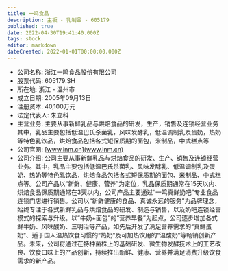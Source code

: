 ```yaml
---
title: 一鸣食品
description: 主板 - 乳制品 - 605179
published: true
date: 2022-04-30T19:41:40.000Z
tags: stock
editor: markdown
dateCreated: 2022-01-01T00:00:00.000Z
---
```


- 公司名称: 浙江一鸣食品股份有限公司
- 股票代码: 605179.SH
- 所在地: 浙江 - 温州市
- 成立日期: 2005年09月13日
- 注册资本: 40,100万元
- 法定代表人: 朱立科
- 主营业务: 主要从事新鲜乳品与烘焙食品的研发，生产，销售及连锁经营业务其中，乳品主要包括低温巴氏杀菌乳，风味发酵乳，低温调制乳及蛋奶，热奶等特色乳饮品，烘焙食品包括各式短保质期的面包，米制品，中式糕点等
- 公司官网: [www.inm.cn](www.inm.cn)
- 公司介绍: 公司主要从事新鲜乳品与烘焙食品的研发、生产、销售及连锁经营业务。其中，乳品主要包括低温巴氏杀菌乳、风味发酵乳、低温调制乳及蛋奶、热奶等特色乳饮品，烘焙食品包括各式短保质期的面包、米制品、中式糕点等。公司产品以“新鲜、健康、营养”为定位，乳品保质期通常在15天以内、烘焙食品保质期通常在3天以内，公司产品主要通过“一鸣真鲜奶吧”专业食品连锁门店进行销售。公司以“新鲜健康的食品、真诚永远的服务”为品牌理念，始终专注于各式新鲜乳品与烘焙食品的研发、制造与销售，以及奶吧连锁经营模式的探索与升级。以“牛奶+面包”的“营养早餐”为起点，公司逐步增加各式鲜牛奶、风味酸奶、三明治等产品，如先后开发了满足营养需求的“真鲜蛋奶”、适于国人温热饮食习惯的“热奶”及可加热饮用的“温酸奶”等畅销创新产品。未来，公司将通过在特种菌株上的基础研发、微生物发酵技术上的工艺改良、饮食口味上的产品创新，持续推出新鲜、健康、营养并满足消费升级饮食需求的新产品。


